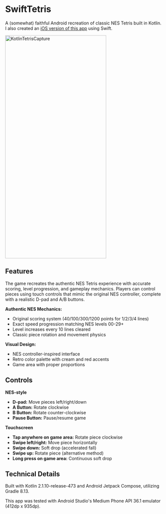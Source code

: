 # SwiftTetris

A (somewhat) faithful Android recreation of classic NES Tetris built in Kotlin. I also created an [iOS version of this app](https://github.com/jakebohman/SwiftTetris) using Swift.

<img width="324" height="715" alt="KotlinTetrisCapture" src="https://github.com/user-attachments/assets/4aba4568-9f88-4005-afc2-4fd5652504ee" />

## Features

The game recreates the authentic NES Tetris experience with accurate scoring, level progression, and gameplay mechanics. Players can control pieces using touch controls that mimic the original NES controller, complete with a realistic D-pad and A/B buttons.

**Authentic NES Mechanics:**
- Original scoring system (40/100/300/1200 points for 1/2/3/4 lines)
- Exact speed progression matching NES levels 00-29+
- Level increases every 10 lines cleared
- Classic piece rotation and movement physics

**Visual Design:**
- NES controller-inspired interface
- Retro color palette with cream and red accents
- Game area with proper proportions

## Controls

**NES-style**
- **D-pad:** Move pieces left/right/down
- **A Button:** Rotate clockwise
- **B Button:** Rotate counter-clockwise
- **Pause Button:** Pause/resume game

**Touchscreen**
- **Tap anywhere on game area:** Rotate piece clockwise
- **Swipe left/right:** Move piece horizontally
- **Swipe down:** Soft drop (accelerated fall)
- **Swipe up:** Rotate piece (alternative method)
- **Long press on game area:** Continuous soft drop


## Technical Details

Built with Kotlin 2.1.10-release-473 and Android Jetpack Compose, utilizing Gradle 8.13.

This app was tested with Android Studio's Medium Phone API 36.1 emulator (412dp x 935dp).
